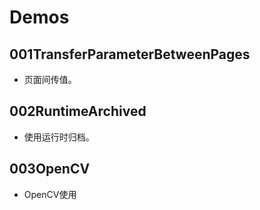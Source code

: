 # Demos

## 001TransferParameterBetweenPages
* 页面间传值。
	
## 002RuntimeArchived
* 使用运行时归档。

## 003OpenCV
* OpenCV使用

